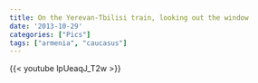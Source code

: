 ```yaml
---
title: On the Yerevan-Tbilisi train, looking out the window
date: '2013-10-29'
categories: ["Pics"]
tags: ["armenia", "caucasus"]
---
```



{{< youtube lpUeaqJ_T2w >}}